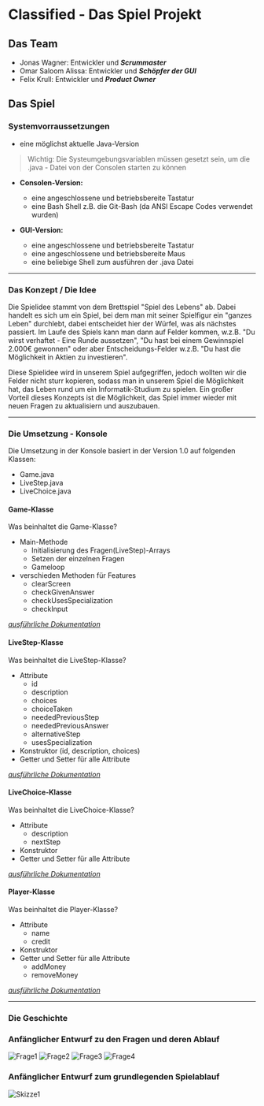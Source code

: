 
# Classified - Das Spiel Projekt

## Das Team

+ Jonas Wagner: Entwickler und ***Scrummaster***
+ Omar Saloom Alissa: Entwickler und ***Schöpfer der GUI***
+ Felix Krull: Entwickler und ***Product Owner***

## Das Spiel

### Systemvorraussetzungen


+ eine möglichst aktuelle Java-Version
> Wichtig: Die Systeumgebungsvariablen müssen gesetzt sein, um die .java - Datei von der Consolen starten zu können

+ **Consolen-Version:**
  + eine angeschlossene und betriebsbereite Tastatur
  + eine Bash Shell z.B. die Git-Bash (da ANSI Escape Codes verwendet wurden)
  
+ **GUI-Version:**
  + eine angeschlossene und betriebsbereite Tastatur
  + eine angeschlossene und betriebsbereite Maus
  + eine beliebige Shell zum ausführen der .java Datei

-------------------

### Das Konzept / Die Idee

Die Spielidee stammt von dem Brettspiel "Spiel des Lebens" ab. Dabei handelt es sich um ein Spiel, bei dem man mit seiner Spielfigur ein "ganzes Leben" durchlebt, dabei entscheidet
hier der Würfel, was als nächstes passiert. Im Laufe des Spiels kann man dann auf Felder kommen, w.z.B. "Du wirst verhaftet - Eine Runde aussetzen", "Du hast bei einem Gewinnspiel
2.000€ gewonnen" oder aber Entscheidungs-Felder w.z.B. "Du hast die Möglichkeit in Aktien zu investieren".

Diese Spielidee wird in unserem Spiel aufgegriffen, jedoch wollten wir die Felder nicht sturr kopieren, sodass man in unserem Spiel die Möglichkeit hat, das Leben rund um ein
Informatik-Studium zu spielen. Ein großer Vorteil dieses Konzepts ist die Möglichkeit, das Spiel immer wieder mit neuen Fragen zu aktualisiern und auszubauen.

-------------------

### Die Umsetzung - Konsole

Die Umsetzung in der Konsole basiert in der Version 1.0 auf folgenden Klassen:
+ Game.java
+ LiveStep.java
+ LiveChoice.java  


#### Game-Klasse

Was beinhaltet die Game-Klasse?
+ Main-Methode
  + Initialisierung des Fragen(LiveStep)-Arrays
  + Setzen der einzelnen Fragen
  + Gameloop
+ verschieden Methoden für Features
  + clearScreen
  + checkGivenAnswer
  + checkUsesSpecialization
  + checkInput  

*[ausführliche Dokumentation](dokumentation/GameClass.md)*

#### LiveStep-Klasse

Was beinhaltet die LiveStep-Klasse?
+ Attribute
  + id
  + description
  + choices
  + choiceTaken
  + neededPreviousStep
  + neededPreviousAnswer
  + alternativeStep
  + usesSpecialization
+ Konstruktor (id, description, choices)
+ Getter und Setter für alle Attribute  

*[ausführliche Dokumentation](dokumentation/LiveStepClass.md)*


#### LiveChoice-Klasse

Was beinhaltet die LiveChoice-Klasse?
+ Attribute
  + description
  + nextStep
+ Konstruktor
+ Getter und Setter für alle Attribute

*[ausführliche Dokumentation](dokumentation/LiveChoiceClass.md)*

#### Player-Klasse

Was beinhaltet die Player-Klasse?
+ Attribute
  + name
  + credit
+ Konstruktor
+ Getter und Setter für alle Attribute
  + addMoney
  + removeMoney

*[ausführliche Dokumentation](dokumentation/PlayerClass.md)*


-------------------

### Die Geschichte



### Anfänglicher Entwurf zu den Fragen und deren Ablauf

![Frage1](Pictures_Readme/Fragen1.png)
![Frage2](Pictures_Readme/Fragen2.png)
![Frage3](Pictures_Readme/Fragen3.png)
![Frage4](Pictures_Readme/Fragen4.png)


### Anfänglicher Entwurf zum grundlegenden Spielablauf

![Skizze1](Pictures_Readme/GameStruktur.jpg)
